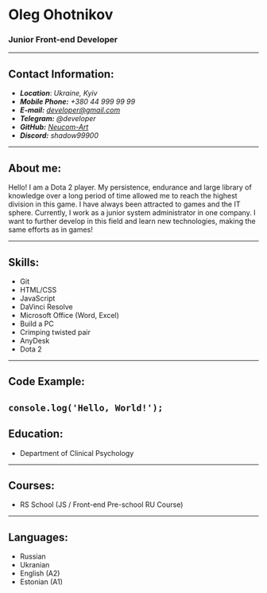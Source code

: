 # Oleg Ohotnikov
### Junior Front-end Developer
---
## Contact Information:
* ***Location***: *Ukraine, Kyiv*  
* ***Mobile Phone:*** *+380 44 999 99 99*  
* ***E-mail:*** *developer@gmail.com*  
* ***Telegram:*** *@developer*  
* ***GitHub:*** *[Neucom-Art](https://github.com/Neucom-art)* 
* ***Discord:*** *shadow99900*  

---
## About me:
Hello! I am a Dota 2 player. My persistence, endurance and large library of knowledge over a long period of time allowed me to reach the highest division in this game. I have always been attracted to games and the IT sphere. Currently, I work as a junior system administrator in one company. I want to further develop in this field and learn new technologies, making the same efforts as in games!

---
## Skills:
* Git  
* HTML/CSS  
* JavaScript  
* DaVinci Resolve  
* Microsoft Office (Word, Excel)
* Build a PC
* Crimping twisted pair
* AnyDesk
* Dota 2  

---
## Code Example:
```console.log('Hello, World!');```
---
## Education:  
* Department of Clinical Psychology 

---
## Courses:
* RS School (JS / Front-end Pre-school RU Course)

---
## Languages:
* Russian
* Ukranian
* English (A2)
* Estonian (A1)